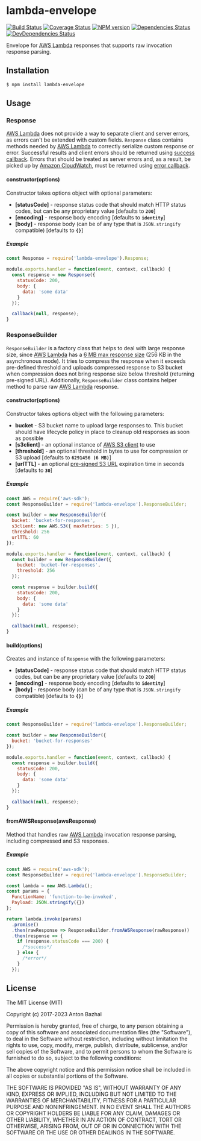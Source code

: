 # lambda-envelope

[![Build Status][ci-image]][ci-url]
[![Coverage Status][coverage-image]][coverage-url]
[![NPM version][npm-image]][npm-url]
[![Dependencies Status][dependencies-image]][dependencies-url]
[![DevDependencies Status][devdependencies-image]][devdependencies-url]

Envelope for [AWS Lambda][aws-lambda-url] responses that supports raw invocation response parsing.

## Installation

```bash
$ npm install lambda-envelope
```

## Usage

### Response

[AWS Lambda][aws-lambda-url] does not provide a way to separate client and server errors, as errors can't be extended with custom fields. `Response` class contains methods needed by [AWS Lambda][aws-lambda-url] to correctly serialize custom response or error. Successful results and client errors should be returned using [success callback](lambda-callback-url). Errors that should be treated as server errors and, as a result, be picked up by [Amazon CloudWatch][cloudwatch-url], must be returned using [error callback](lambda-callback-url).

#### constructor(options)
Constructor takes options object with optional parameters:

- **[statusCode]** - response status code that should match HTTP status codes, but can be any proprietary value [defaults to **`200`**]
- **[encoding]** - response body encoding [defaults to **`identity`**]
- **[body]** - response body (can be of any type that is `JSON.stringify` compatible) [defaults to **`{}`**]

##### Example
```js
const Response = require('lambda-envelope').Response;

module.exports.handler = function(event, context, callback) {
  const response = new Response({
    statusCode: 200,
    body: {
      data: 'some data'
    }
  });

  callback(null, response);
}
```

### ResponseBuilder

`ResponseBuilder` is a factory class that helps to deal with large response size, since [AWS Lambda][aws-lambda-url] has a [6 MB max response size][aws-lambda-limits-url] (256 KB in the asynchronous mode). It tries to compress the response when it exceeds pre-defined threshold and uploads compressed response to S3 bucket when compression does not bring response size below threshold (returning pre-signed URL). Additionally, `ResponseBuilder` class contains helper method to parse raw [AWS Lambda][aws-lambda-url] response.

#### constructor(options)
Constructor takes options object with the following parameters:
- **bucket** - S3 bucket name to upload large responses to. This bucket should have lifecycle policy in place to cleanup old responses as soon as possible
- **[s3client]** - an optional instance of [AWS S3 client][aws-s3-client-url] to use
- **[threshold]** - an optional threshold in bytes to use for compression or S3 upload [defaults to **`6291456 (6 MB)`**]
- **[urlTTL]** - an optional [pre-signed S3 URL][aws-s3-get-signed-url] expiration time in seconds [defaults to **`30`**]

##### Example
```js
const AWS = require('aws-sdk');
const ResponseBuilder = require('lambda-envelope').ResponseBuilder;

const builder = new ResponseBuilder({
  bucket: 'bucket-for-responses',
  s3client: new AWS.S3({ maxRetries: 5 }),
  threshold: 256
  urlTTL: 60
});

module.exports.handler = function(event, context, callback) {
  const builder = new ResponseBuilder({
    bucket: 'bucket-for-responses',
    threshold: 256
  });

  const response = builder.build({
    statusCode: 200,
    body: {
      data: 'some data'
    }
  });

  callback(null, response);
}
```

#### build(options)
Creates and instance of `Response` with the following parameters:

- **[statusCode]** - response status code that should match HTTP status codes, but can be any proprietary value [defaults to **`200`**]
- **[encoding]** - response body encoding [defaults to **`identity`**]
- **[body]** - response body (can be of any type that is `JSON.stringify` compatible) [defaults to **`{}`**]

##### Example
```js
const ResponseBuilder = require('lambda-envelope').ResponseBuilder;

const builder = new ResponseBuilder({
  bucket: 'bucket-for-responses'
});

module.exports.handler = function(event, context, callback) {
  const response = builder.build({
    statusCode: 200,
    body: {
      data: 'some data'
    }
  });

  callback(null, response);
}
```

#### fromAWSResponse(awsResponse)
Method that handles raw [AWS Lambda][aws-lambda-url] invocation response parsing, including compressed and S3 responses.

##### Example
```js
const AWS = require('aws-sdk');
const ResponseBuilder = require('lambda-envelope').ResponseBuilder;

const lambda = new AWS.Lambda();
const params = {
  FunctionName: 'function-to-be-invoked',
  Payload: JSON.stringify({})
};

return lambda.invoke(params)
  .promise()
  .then(rawResponse => ResponseBuilder.fromAWSResponse(rawResponse))
  .then(response => {
    if (response.statusCode === 200) {
      /*success*/
    } else {
      /*error*/
    }
  });
```

## License

The MIT License (MIT)

Copyright (c) 2017-2023 Anton Bazhal

Permission is hereby granted, free of charge, to any person obtaining a copy of this software and associated documentation files (the "Software"), to deal in the Software without restriction, including without limitation the rights to use, copy, modify, merge, publish, distribute, sublicense, and/or sell copies of the Software, and to permit persons to whom the Software is furnished to do so, subject to the following conditions:

The above copyright notice and this permission notice shall be included in all copies or substantial portions of the Software.

THE SOFTWARE IS PROVIDED "AS IS", WITHOUT WARRANTY OF ANY KIND, EXPRESS OR IMPLIED, INCLUDING BUT NOT LIMITED TO THE WARRANTIES OF MERCHANTABILITY, FITNESS FOR A PARTICULAR PURPOSE AND NONINFRINGEMENT. IN NO EVENT SHALL THE AUTHORS OR COPYRIGHT HOLDERS BE LIABLE FOR ANY CLAIM, DAMAGES OR OTHER LIABILITY, WHETHER IN AN ACTION OF CONTRACT, TORT OR OTHERWISE, ARISING FROM, OUT OF OR IN CONNECTION WITH THE SOFTWARE OR THE USE OR OTHER DEALINGS IN THE SOFTWARE.

[aws-lambda-url]: https://aws.amazon.com/lambda/details/
[aws-lambda-limits-url]: https://docs.aws.amazon.com/lambda/latest/dg/limits.html
[aws-s3-client-url]: https://docs.aws.amazon.com/AWSJavaScriptSDK/latest/AWS/S3.html
[aws-s3-get-signed-url]: https://docs.aws.amazon.com/AWSJavaScriptSDK/latest/AWS/S3.html#getSignedUrl-property
[ci-image]: https://circleci.com/gh/AntonBazhal/lambda-envelope.svg?style=shield&circle-token=f6c189b6f4e3d0e664a7947ec3e7c7e5086af079
[ci-url]: https://circleci.com/gh/AntonBazhal/lambda-envelope
[cloudwatch-url]: https://aws.amazon.com/cloudwatch/
[coverage-image]: https://coveralls.io/repos/github/AntonBazhal/lambda-envelope/badge.svg?branch=master
[coverage-url]: https://coveralls.io/github/AntonBazhal/lambda-envelope?branch=master
[dependencies-url]: https://david-dm.org/antonbazhal/lambda-envelope
[dependencies-image]: https://david-dm.org/antonbazhal/lambda-envelope/status.svg
[devdependencies-url]: https://david-dm.org/antonbazhal/lambda-envelope?type=dev
[devdependencies-image]: https://david-dm.org/antonbazhal/lambda-envelope/dev-status.svg
[lambda-callback-url]: http://docs.aws.amazon.com/lambda/latest/dg/nodejs-prog-model-handler.html#nodejs-prog-model-handler-callback
[npm-url]: https://www.npmjs.org/package/lambda-envelope
[npm-image]: https://img.shields.io/npm/v/lambda-envelope.svg
